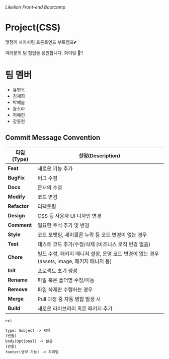 ###### Likelion Front-end Bootcamp

# Project(CSS)

멋쟁이 사자처럼 프론트엔드 부트캠프💕

여러분의 팀 협업을 응원합니다. 화이팅 👏‼️

# 팀 멤버

- 유현욱
- 김채희
- 박예슬
- 윤소라
- 허예진
- 강동현

## Commit Message Convention

| 타입(Type)   | 설명(Description)                                                                           |
| ------------ | ------------------------------------------------------------------------------------------- |
| **Feat**     | 새로운 기능 추가                                                                            |
| **BugFix**   | 버그 수정                                                                                   |
| **Docs**     | 문서의 수정                                                                                 |
| **Modify**   | 코드 변경                                                                                   |
| **Refactor** | 리팩토링                                                                                    |
| **Design**   | CSS 등 사용자 UI 디자인 변경                                                                |
| **Comment**  | 필요한 주석 추가 및 변경                                                                    |
| **Style**    | 코드 포맷팅, 세미콜론 누락 등 코드 변경이 없는 경우                                         |
| **Test**     | 테스트 코드 추가/수정/삭제 (비즈니스 로직 변경 없음)                                        |
| **Chore**    | 빌드 수정, 패키지 매니저 설정, 운영 코드 변경이 없는 경우 (assets, image, 패키지 매니저 등) |
| **Init**     | 프로젝트 초기 생성                                                                          |
| **Rename**   | 파일 혹은 폴더명 수정/이동                                                                  |
| **Remove**   | 파일 삭제만 수행하는 경우                                                                   |
| **Merge**    | Pull 과정 중 자동 병합 발생 시                                                              |
| **Build**    | 새로운 라이브러리 혹은 패키지 추가                                                          |

```
ex)

type: Subject -> 제목
(빈줄)
body(Optional) -> 본문
(빈줄)
footer(생략 가능) -> 꼬리말
```
